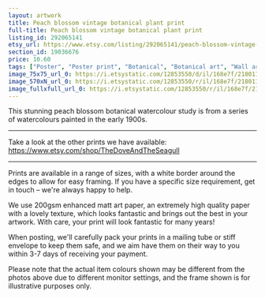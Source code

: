 ```yaml
---
layout: artwork
title: Peach blossom vintage botanical plant print
full-title: Peach blossom vintage botanical plant print
listing_id: 292065141
etsy_url: https://www.etsy.com/listing/292065141/peach-blossom-vintage-botanical-plant?utm_source=ds&utm_medium=api&utm_campaign=api
section_id: 19036676
price: 10.60
tags: ["Poster", "Poster print", "Botanical", "Botanical art", "Wall art", "Botanical poster", "Photograph", "Vintage", "Plant", "Watercolour", "Peach", "Blossom", "High quality print"]
image_75x75_url_0: https://i.etsystatic.com/12853550/d/il/168e7f/2180116180/il_75x75.2180116180_adt6.jpg?version=0
image_570xN_url_0: https://i.etsystatic.com/12853550/r/il/168e7f/2180116180/il_570xN.2180116180_adt6.jpg
image_fullxfull_url_0: https://i.etsystatic.com/12853550/r/il/168e7f/2180116180/il_fullxfull.2180116180_adt6.jpg
---
```

This stunning peach blossom botanical watercolour study is from a series of watercolours painted in the early 1900s.

---

Take a look at the other prints we have available:
https://www.etsy.com/shop/TheDoveAndTheSeagull

---

Prints are available in a range of sizes, with a white border around the edges to allow for easy framing. If you have a specific size requirement, get in touch – we&#39;re always happy to help.

We use 200gsm enhanced matt art paper, an extremely high quality paper with a lovely texture, which looks fantastic and brings out the best in your artwork. With care, your print will look fantastic for many years!

When posting, we&#39;ll carefully pack your prints in a mailing tube or stiff envelope to keep them safe, and we aim have them on their way to you within 3-7 days of receiving your payment.

Please note that the actual item colours shown may be different from the photos above due to different monitor settings, and the frame shown is for illustrative purposes only.
